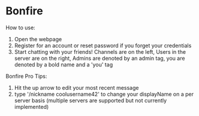 # Bonfire

How to use:
1. Open the webpage
2. Register for an account or reset password if you forget your credentials
3. Start chatting with your friends! Channels are on the left, Users in the server are on the right, Admins are denoted by an admin tag, you are denoted by a bold name and a 'you' tag
 
 

Bonfire Pro Tips:
1. Hit the up arrow to edit your most recent message
2. type '/nickname coolusername42' to change your displayName on a per server basis (multiple servers are supported but not currently implemented)
